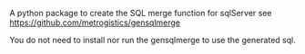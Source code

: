 A python package to create the SQL merge function for sqlServer
see https://github.com/metrogistics/gensqlmerge

You do not need to install nor run the gensqlmerge to use the generated sql.
